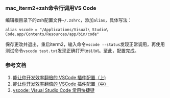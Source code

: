 ### mac_iterm2+zsh命令行调用VS Code
编辑根目录下的zsh配置文件`~/.zshrc`，添加`alias`，具体写法：

```
alias vscode = "/Applications/Visual\ Studio\ Code.app/Contents/Resources/app/bin/code"
```
保存更改并退出，重启iterm2，输入命令`vscode --status`发现正常调用，再使用测试命令`vscode test.txt`发现正确打开test.txt。至此，配置完成。
### 参考文档
1. [能让你开发效率翻倍的 VSCode 插件配置（上)](https://juejin.im/post/5a08d1d6f265da430f31950e)
2. [能让你开发效率翻倍的 VSCode 插件配置（中）](https://juejin.im/post/5ad13d8a6fb9a028ce7c0721)
3. [vscode: Visual Studio Code 常用快捷键](https://lzw.me/a/vscode-visual-studio-code-shortcut.html#%E4%B8%BB%E5%91%BD%E4%BB%A4%E6%A1%86)